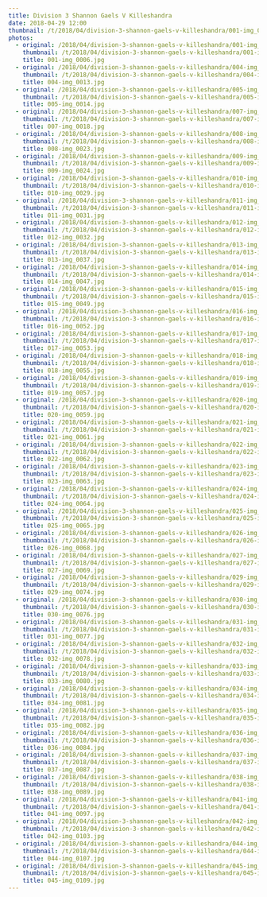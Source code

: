 ```yaml
---
title: Division 3 Shannon Gaels V Killeshandra
date: 2018-04-29 12:00
thumbnail: /t/2018/04/division-3-shannon-gaels-v-killeshandra/001-img_0006.jpg
photos:
  - original: /2018/04/division-3-shannon-gaels-v-killeshandra/001-img_0006.jpg
    thumbnail: /t/2018/04/division-3-shannon-gaels-v-killeshandra/001-img_0006.jpg
    title: 001-img_0006.jpg
  - original: /2018/04/division-3-shannon-gaels-v-killeshandra/004-img_0013.jpg
    thumbnail: /t/2018/04/division-3-shannon-gaels-v-killeshandra/004-img_0013.jpg
    title: 004-img_0013.jpg
  - original: /2018/04/division-3-shannon-gaels-v-killeshandra/005-img_0014.jpg
    thumbnail: /t/2018/04/division-3-shannon-gaels-v-killeshandra/005-img_0014.jpg
    title: 005-img_0014.jpg
  - original: /2018/04/division-3-shannon-gaels-v-killeshandra/007-img_0018.jpg
    thumbnail: /t/2018/04/division-3-shannon-gaels-v-killeshandra/007-img_0018.jpg
    title: 007-img_0018.jpg
  - original: /2018/04/division-3-shannon-gaels-v-killeshandra/008-img_0023.jpg
    thumbnail: /t/2018/04/division-3-shannon-gaels-v-killeshandra/008-img_0023.jpg
    title: 008-img_0023.jpg
  - original: /2018/04/division-3-shannon-gaels-v-killeshandra/009-img_0024.jpg
    thumbnail: /t/2018/04/division-3-shannon-gaels-v-killeshandra/009-img_0024.jpg
    title: 009-img_0024.jpg
  - original: /2018/04/division-3-shannon-gaels-v-killeshandra/010-img_0029.jpg
    thumbnail: /t/2018/04/division-3-shannon-gaels-v-killeshandra/010-img_0029.jpg
    title: 010-img_0029.jpg
  - original: /2018/04/division-3-shannon-gaels-v-killeshandra/011-img_0031.jpg
    thumbnail: /t/2018/04/division-3-shannon-gaels-v-killeshandra/011-img_0031.jpg
    title: 011-img_0031.jpg
  - original: /2018/04/division-3-shannon-gaels-v-killeshandra/012-img_0032.jpg
    thumbnail: /t/2018/04/division-3-shannon-gaels-v-killeshandra/012-img_0032.jpg
    title: 012-img_0032.jpg
  - original: /2018/04/division-3-shannon-gaels-v-killeshandra/013-img_0037.jpg
    thumbnail: /t/2018/04/division-3-shannon-gaels-v-killeshandra/013-img_0037.jpg
    title: 013-img_0037.jpg
  - original: /2018/04/division-3-shannon-gaels-v-killeshandra/014-img_0047.jpg
    thumbnail: /t/2018/04/division-3-shannon-gaels-v-killeshandra/014-img_0047.jpg
    title: 014-img_0047.jpg
  - original: /2018/04/division-3-shannon-gaels-v-killeshandra/015-img_0049.jpg
    thumbnail: /t/2018/04/division-3-shannon-gaels-v-killeshandra/015-img_0049.jpg
    title: 015-img_0049.jpg
  - original: /2018/04/division-3-shannon-gaels-v-killeshandra/016-img_0052.jpg
    thumbnail: /t/2018/04/division-3-shannon-gaels-v-killeshandra/016-img_0052.jpg
    title: 016-img_0052.jpg
  - original: /2018/04/division-3-shannon-gaels-v-killeshandra/017-img_0053.jpg
    thumbnail: /t/2018/04/division-3-shannon-gaels-v-killeshandra/017-img_0053.jpg
    title: 017-img_0053.jpg
  - original: /2018/04/division-3-shannon-gaels-v-killeshandra/018-img_0055.jpg
    thumbnail: /t/2018/04/division-3-shannon-gaels-v-killeshandra/018-img_0055.jpg
    title: 018-img_0055.jpg
  - original: /2018/04/division-3-shannon-gaels-v-killeshandra/019-img_0057.jpg
    thumbnail: /t/2018/04/division-3-shannon-gaels-v-killeshandra/019-img_0057.jpg
    title: 019-img_0057.jpg
  - original: /2018/04/division-3-shannon-gaels-v-killeshandra/020-img_0059.jpg
    thumbnail: /t/2018/04/division-3-shannon-gaels-v-killeshandra/020-img_0059.jpg
    title: 020-img_0059.jpg
  - original: /2018/04/division-3-shannon-gaels-v-killeshandra/021-img_0061.jpg
    thumbnail: /t/2018/04/division-3-shannon-gaels-v-killeshandra/021-img_0061.jpg
    title: 021-img_0061.jpg
  - original: /2018/04/division-3-shannon-gaels-v-killeshandra/022-img_0062.jpg
    thumbnail: /t/2018/04/division-3-shannon-gaels-v-killeshandra/022-img_0062.jpg
    title: 022-img_0062.jpg
  - original: /2018/04/division-3-shannon-gaels-v-killeshandra/023-img_0063.jpg
    thumbnail: /t/2018/04/division-3-shannon-gaels-v-killeshandra/023-img_0063.jpg
    title: 023-img_0063.jpg
  - original: /2018/04/division-3-shannon-gaels-v-killeshandra/024-img_0064.jpg
    thumbnail: /t/2018/04/division-3-shannon-gaels-v-killeshandra/024-img_0064.jpg
    title: 024-img_0064.jpg
  - original: /2018/04/division-3-shannon-gaels-v-killeshandra/025-img_0065.jpg
    thumbnail: /t/2018/04/division-3-shannon-gaels-v-killeshandra/025-img_0065.jpg
    title: 025-img_0065.jpg
  - original: /2018/04/division-3-shannon-gaels-v-killeshandra/026-img_0068.jpg
    thumbnail: /t/2018/04/division-3-shannon-gaels-v-killeshandra/026-img_0068.jpg
    title: 026-img_0068.jpg
  - original: /2018/04/division-3-shannon-gaels-v-killeshandra/027-img_0069.jpg
    thumbnail: /t/2018/04/division-3-shannon-gaels-v-killeshandra/027-img_0069.jpg
    title: 027-img_0069.jpg
  - original: /2018/04/division-3-shannon-gaels-v-killeshandra/029-img_0074.jpg
    thumbnail: /t/2018/04/division-3-shannon-gaels-v-killeshandra/029-img_0074.jpg
    title: 029-img_0074.jpg
  - original: /2018/04/division-3-shannon-gaels-v-killeshandra/030-img_0076.jpg
    thumbnail: /t/2018/04/division-3-shannon-gaels-v-killeshandra/030-img_0076.jpg
    title: 030-img_0076.jpg
  - original: /2018/04/division-3-shannon-gaels-v-killeshandra/031-img_0077.jpg
    thumbnail: /t/2018/04/division-3-shannon-gaels-v-killeshandra/031-img_0077.jpg
    title: 031-img_0077.jpg
  - original: /2018/04/division-3-shannon-gaels-v-killeshandra/032-img_0078.jpg
    thumbnail: /t/2018/04/division-3-shannon-gaels-v-killeshandra/032-img_0078.jpg
    title: 032-img_0078.jpg
  - original: /2018/04/division-3-shannon-gaels-v-killeshandra/033-img_0080.jpg
    thumbnail: /t/2018/04/division-3-shannon-gaels-v-killeshandra/033-img_0080.jpg
    title: 033-img_0080.jpg
  - original: /2018/04/division-3-shannon-gaels-v-killeshandra/034-img_0081.jpg
    thumbnail: /t/2018/04/division-3-shannon-gaels-v-killeshandra/034-img_0081.jpg
    title: 034-img_0081.jpg
  - original: /2018/04/division-3-shannon-gaels-v-killeshandra/035-img_0082.jpg
    thumbnail: /t/2018/04/division-3-shannon-gaels-v-killeshandra/035-img_0082.jpg
    title: 035-img_0082.jpg
  - original: /2018/04/division-3-shannon-gaels-v-killeshandra/036-img_0084.jpg
    thumbnail: /t/2018/04/division-3-shannon-gaels-v-killeshandra/036-img_0084.jpg
    title: 036-img_0084.jpg
  - original: /2018/04/division-3-shannon-gaels-v-killeshandra/037-img_0087.jpg
    thumbnail: /t/2018/04/division-3-shannon-gaels-v-killeshandra/037-img_0087.jpg
    title: 037-img_0087.jpg
  - original: /2018/04/division-3-shannon-gaels-v-killeshandra/038-img_0089.jpg
    thumbnail: /t/2018/04/division-3-shannon-gaels-v-killeshandra/038-img_0089.jpg
    title: 038-img_0089.jpg
  - original: /2018/04/division-3-shannon-gaels-v-killeshandra/041-img_0097.jpg
    thumbnail: /t/2018/04/division-3-shannon-gaels-v-killeshandra/041-img_0097.jpg
    title: 041-img_0097.jpg
  - original: /2018/04/division-3-shannon-gaels-v-killeshandra/042-img_0103.jpg
    thumbnail: /t/2018/04/division-3-shannon-gaels-v-killeshandra/042-img_0103.jpg
    title: 042-img_0103.jpg
  - original: /2018/04/division-3-shannon-gaels-v-killeshandra/044-img_0107.jpg
    thumbnail: /t/2018/04/division-3-shannon-gaels-v-killeshandra/044-img_0107.jpg
    title: 044-img_0107.jpg
  - original: /2018/04/division-3-shannon-gaels-v-killeshandra/045-img_0109.jpg
    thumbnail: /t/2018/04/division-3-shannon-gaels-v-killeshandra/045-img_0109.jpg
    title: 045-img_0109.jpg
---
```

